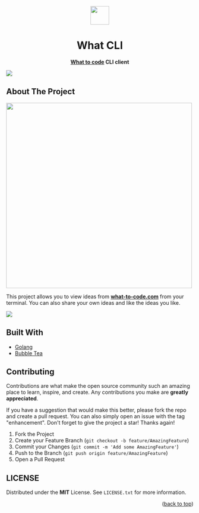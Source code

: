 <div id="top"></div>
<div align="center">
<img src="https://what-to-code.com/img/idea.svg" width="50" height="50">
<h1> What CLI </h1>

**[What to code](https://what-to-code.com) CLI client**
</div>

![](https://img.shields.io/github/license/nore-dev/gh-timeline)
## About The Project


<img src="https://i.imgur.com/r0oNhTF.png" height="500">

This project allows you to view ideas from [**what-to-code.com**](what-to-code.com) from your terminal. You can also share your own ideas and like the ideas you like.

![](https://i.imgur.com/5l4hUZa.png)

## Built With
* [Golang](https://go.dev/)
* [Bubble Tea](https://github.com/charmbracelet/bubbletea)
## Contributing

Contributions are what make the open source community such an amazing place to learn, inspire, and create. Any contributions you make are **greatly appreciated**.

If you have a suggestion that would make this better, please fork the repo and create a pull request. You can also simply open an issue with the tag "enhancement".
Don't forget to give the project a star! Thanks again!

1. Fork the Project
2. Create your Feature Branch (`git checkout -b feature/AmazingFeature`)
3. Commit your Changes (`git commit -m 'Add some AmazingFeature'`)
4. Push to the Branch (`git push origin feature/AmazingFeature`)
5. Open a Pull Request


## LICENSE

Distributed under the **MIT** License. See `LICENSE.txt` for more information.

<p align="right">(<a href="#top">back to top</a>)</p>
